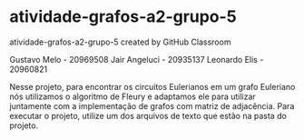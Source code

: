 # atividade-grafos-a2-grupo-5
atividade-grafos-a2-grupo-5 created by GitHub Classroom

Gustavo Melo - 20969508
Jair Angeluci - 20935137
Leonardo Elis - 20960821

Nesse projeto, para encontrar os circuitos Eulerianos em um grafo Euleriano nós utilizamos o algoritmo de Fleury e adaptamos ele para utilizar juntamente com a implementação de grafos com matriz de adjacência. Para executar o projeto, utilize um dos arquivos de texto que estão na pasta do projeto.

